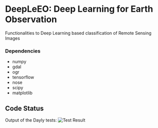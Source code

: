 # DeepLeEO: Deep Learning for Earth Observation

Functionalities to Deep Learning based classification of Remote Sensing Images

### Dependencies
* numpy
* gdal
* ogr
* tensorflow
* nose
* scipy
* matplotlib

## Code Status

Output of the Dayly tests: ![Test Result](https://travis-ci.com/rvmaretto/DeepLeEO.svg?token=hzZBUnY2fxA36rz9qeM9&branch=master)
